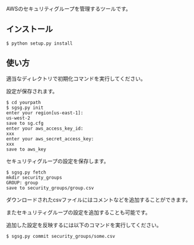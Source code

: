 AWSのセキュリティグループを管理するツールです。

## インストール

```
$ python setup.py install
```

## 使い方
適当なディレクトリで初期化コマンドを実行してください。

設定が保存されます。

```
$ cd yourpath
$ sgsg.py init
enter your region[us-east-1]:
us-west-2
save to sg.cfg
enter your aws_access_key_id:
xxx
enter your aws_secret_access_key:
xxx
save to aws_key
```

セキュリティグループの設定を保存します。

```
$ sgsg.py fetch
mkdir security_groups
GROUP: group
save to security_groups/group.csv
```

ダウンロードされたcsvファイルにはコメントなどを追加することができます。

またセキュリティグループの設定を追加することも可能です。

追加した設定を反映するには以下のコマンドを実行してください。

```
$ sgsg.py commit security_groups/some.csv
```
